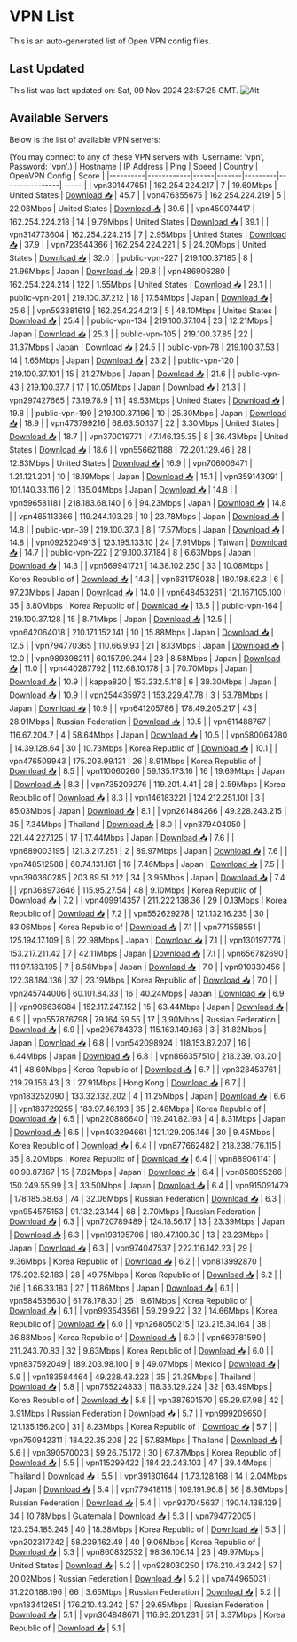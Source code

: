 # VPN List

This is an auto-generated list of Open VPN config files.

## Last Updated

This list was last updated on: Sat, 09 Nov 2024 23:57:25 GMT.
![Alt](https://repobeats.axiom.co/api/embed/186b98318ef1479477931607c1ad7d823f12451f.svg "Repobeats analytics image")

## Available Servers

Below is the list of available VPN servers:

(You may connect to any of these VPN servers with: Username: 'vpn', Password: 'vpn'.)
| Hostname | IP Address | Ping | Speed | Country | OpenVPN Config | Score |
|----------|------------|------|-------|---------|----------------| ----- |
| vpn301447651 | 162.254.224.217 | 7 | 19.60Mbps | United States | [Download 📥](./configs/server_0_US.ovpn) | 45.7 |
| vpn476355675 | 162.254.224.219 | 5 | 22.03Mbps | United States | [Download 📥](./configs/server_1_US.ovpn) | 39.6 |
| vpn450074417 | 162.254.224.218 | 14 | 9.79Mbps | United States | [Download 📥](./configs/server_2_US.ovpn) | 39.1 |
| vpn314773604 | 162.254.224.215 | 7 | 2.95Mbps | United States | [Download 📥](./configs/server_3_US.ovpn) | 37.9 |
| vpn723544366 | 162.254.224.221 | 5 | 24.20Mbps | United States | [Download 📥](./configs/server_4_US.ovpn) | 32.0 |
| public-vpn-227 | 219.100.37.185 | 8 | 21.96Mbps | Japan | [Download 📥](./configs/server_5_JP.ovpn) | 29.8 |
| vpn486906280 | 162.254.224.214 | 122 | 1.55Mbps | United States | [Download 📥](./configs/server_6_US.ovpn) | 28.1 |
| public-vpn-201 | 219.100.37.212 | 18 | 17.54Mbps | Japan | [Download 📥](./configs/server_7_JP.ovpn) | 25.6 |
| vpn593381619 | 162.254.224.213 | 5 | 48.10Mbps | United States | [Download 📥](./configs/server_8_US.ovpn) | 25.4 |
| public-vpn-134 | 219.100.37.104 | 23 | 12.21Mbps | Japan | [Download 📥](./configs/server_9_JP.ovpn) | 25.3 |
| public-vpn-105 | 219.100.37.85 | 22 | 31.37Mbps | Japan | [Download 📥](./configs/server_10_JP.ovpn) | 24.5 |
| public-vpn-78 | 219.100.37.53 | 14 | 1.65Mbps | Japan | [Download 📥](./configs/server_11_JP.ovpn) | 23.2 |
| public-vpn-120 | 219.100.37.101 | 15 | 21.27Mbps | Japan | [Download 📥](./configs/server_12_JP.ovpn) | 21.6 |
| public-vpn-43 | 219.100.37.7 | 17 | 10.05Mbps | Japan | [Download 📥](./configs/server_13_JP.ovpn) | 21.3 |
| vpn297427665 | 73.19.78.9 | 11 | 49.53Mbps | United States | [Download 📥](./configs/server_14_US.ovpn) | 19.8 |
| public-vpn-199 | 219.100.37.196 | 10 | 25.30Mbps | Japan | [Download 📥](./configs/server_15_JP.ovpn) | 18.9 |
| vpn473799216 | 68.63.50.137 | 22 | 3.30Mbps | United States | [Download 📥](./configs/server_16_US.ovpn) | 18.7 |
| vpn370019771 | 47.146.135.35 | 8 | 36.43Mbps | United States | [Download 📥](./configs/server_17_US.ovpn) | 18.6 |
| vpn556621188 | 72.201.129.46 | 28 | 12.83Mbps | United States | [Download 📥](./configs/server_18_US.ovpn) | 16.9 |
| vpn706006471 | 1.21.121.201 | 10 | 18.19Mbps | Japan | [Download 📥](./configs/server_19_JP.ovpn) | 15.1 |
| vpn359143091 | 101.140.33.116 | 2 | 135.04Mbps | Japan | [Download 📥](./configs/server_20_JP.ovpn) | 14.8 |
| vpn596581181 | 218.183.68.140 | 6 | 94.23Mbps | Japan | [Download 📥](./configs/server_21_JP.ovpn) | 14.8 |
| vpn485113366 | 119.244.103.26 | 10 | 23.78Mbps | Japan | [Download 📥](./configs/server_22_JP.ovpn) | 14.8 |
| public-vpn-39 | 219.100.37.3 | 8 | 17.57Mbps | Japan | [Download 📥](./configs/server_23_JP.ovpn) | 14.8 |
| vpn0925204913 | 123.195.133.10 | 24 | 7.91Mbps | Taiwan | [Download 📥](./configs/server_24_TW.ovpn) | 14.7 |
| public-vpn-222 | 219.100.37.184 | 8 | 6.63Mbps | Japan | [Download 📥](./configs/server_25_JP.ovpn) | 14.3 |
| vpn569941721 | 14.38.102.250 | 33 | 10.08Mbps | Korea Republic of | [Download 📥](./configs/server_26_KR.ovpn) | 14.3 |
| vpn631178038 | 180.198.62.3 | 6 | 97.23Mbps | Japan | [Download 📥](./configs/server_27_JP.ovpn) | 14.0 |
| vpn648453261 | 121.167.105.100 | 35 | 3.80Mbps | Korea Republic of | [Download 📥](./configs/server_28_KR.ovpn) | 13.5 |
| public-vpn-164 | 219.100.37.128 | 15 | 8.71Mbps | Japan | [Download 📥](./configs/server_29_JP.ovpn) | 12.5 |
| vpn642064018 | 210.171.152.141 | 10 | 15.88Mbps | Japan | [Download 📥](./configs/server_30_JP.ovpn) | 12.5 |
| vpn794770365 | 110.66.9.93 | 21 | 8.13Mbps | Japan | [Download 📥](./configs/server_31_JP.ovpn) | 12.0 |
| vpn989398211 | 60.157.99.244 | 23 | 8.58Mbps | Japan | [Download 📥](./configs/server_32_JP.ovpn) | 11.0 |
| vpn440287792 | 112.68.10.178 | 3 | 70.70Mbps | Japan | [Download 📥](./configs/server_33_JP.ovpn) | 10.9 |
| kappa820 | 153.232.5.118 | 6 | 38.30Mbps | Japan | [Download 📥](./configs/server_34_JP.ovpn) | 10.9 |
| vpn254435973 | 153.229.47.78 | 3 | 53.78Mbps | Japan | [Download 📥](./configs/server_35_JP.ovpn) | 10.9 |
| vpn641205786 | 178.49.205.217 | 43 | 28.91Mbps | Russian Federation | [Download 📥](./configs/server_36_RU.ovpn) | 10.5 |
| vpn611488767 | 116.67.204.7 | 4 | 58.64Mbps | Japan | [Download 📥](./configs/server_37_JP.ovpn) | 10.5 |
| vpn580064780 | 14.39.128.64 | 30 | 10.73Mbps | Korea Republic of | [Download 📥](./configs/server_38_KR.ovpn) | 10.1 |
| vpn476509943 | 175.203.99.131 | 26 | 8.91Mbps | Korea Republic of | [Download 📥](./configs/server_39_KR.ovpn) | 8.5 |
| vpn110060260 | 59.135.173.16 | 16 | 19.69Mbps | Japan | [Download 📥](./configs/server_40_JP.ovpn) | 8.3 |
| vpn735209276 | 119.201.4.41 | 28 | 2.59Mbps | Korea Republic of | [Download 📥](./configs/server_41_KR.ovpn) | 8.3 |
| vpn146183221 | 124.212.251.101 | 3 | 85.03Mbps | Japan | [Download 📥](./configs/server_42_JP.ovpn) | 8.1 |
| vpn261484266 | 49.228.243.215 | 35 | 7.34Mbps | Thailand | [Download 📥](./configs/server_43_TH.ovpn) | 8.0 |
| vpn379404050 | 221.44.227.125 | 17 | 17.44Mbps | Japan | [Download 📥](./configs/server_44_JP.ovpn) | 7.6 |
| vpn689003195 | 121.3.217.251 | 2 | 89.97Mbps | Japan | [Download 📥](./configs/server_45_JP.ovpn) | 7.6 |
| vpn748512588 | 60.74.131.161 | 16 | 7.46Mbps | Japan | [Download 📥](./configs/server_46_JP.ovpn) | 7.5 |
| vpn390360285 | 203.89.51.212 | 34 | 3.95Mbps | Japan | [Download 📥](./configs/server_47_JP.ovpn) | 7.4 |
| vpn368973646 | 115.95.27.54 | 48 | 9.10Mbps | Korea Republic of | [Download 📥](./configs/server_48_KR.ovpn) | 7.2 |
| vpn409914357 | 211.222.138.36 | 29 | 0.13Mbps | Korea Republic of | [Download 📥](./configs/server_49_KR.ovpn) | 7.2 |
| vpn552629278 | 121.132.16.235 | 30 | 83.06Mbps | Korea Republic of | [Download 📥](./configs/server_50_KR.ovpn) | 7.1 |
| vpn771558551 | 125.194.17.109 | 6 | 22.98Mbps | Japan | [Download 📥](./configs/server_51_JP.ovpn) | 7.1 |
| vpn130197774 | 153.217.211.42 | 7 | 42.11Mbps | Japan | [Download 📥](./configs/server_52_JP.ovpn) | 7.1 |
| vpn656782690 | 111.97.183.195 | 7 | 8.58Mbps | Japan | [Download 📥](./configs/server_53_JP.ovpn) | 7.0 |
| vpn910330456 | 122.38.184.136 | 37 | 23.19Mbps | Korea Republic of | [Download 📥](./configs/server_54_KR.ovpn) | 7.0 |
| vpn245744006 | 60.101.84.33 | 16 | 40.24Mbps | Japan | [Download 📥](./configs/server_55_JP.ovpn) | 6.9 |
| vpn906636084 | 152.117.247.152 | 15 | 63.44Mbps | Japan | [Download 📥](./configs/server_56_JP.ovpn) | 6.9 |
| vpn557876798 | 79.164.59.55 | 17 | 3.90Mbps | Russian Federation | [Download 📥](./configs/server_57_RU.ovpn) | 6.9 |
| vpn296784373 | 115.163.149.168 | 3 | 31.82Mbps | Japan | [Download 📥](./configs/server_58_JP.ovpn) | 6.8 |
| vpn542098924 | 118.153.87.207 | 16 | 6.44Mbps | Japan | [Download 📥](./configs/server_59_JP.ovpn) | 6.8 |
| vpn866357510 | 218.239.103.20 | 41 | 48.60Mbps | Korea Republic of | [Download 📥](./configs/server_60_KR.ovpn) | 6.7 |
| vpn328453761 | 219.79.156.43 | 3 | 27.91Mbps | Hong Kong | [Download 📥](./configs/server_61_HK.ovpn) | 6.7 |
| vpn183252090 | 133.32.132.202 | 4 | 11.25Mbps | Japan | [Download 📥](./configs/server_62_JP.ovpn) | 6.6 |
| vpn183729255 | 183.97.46.193 | 35 | 2.48Mbps | Korea Republic of | [Download 📥](./configs/server_63_KR.ovpn) | 6.5 |
| vpn220886640 | 119.241.82.193 | 4 | 8.31Mbps | Japan | [Download 📥](./configs/server_64_JP.ovpn) | 6.5 |
| vpn403294661 | 121.129.205.146 | 30 | 9.45Mbps | Korea Republic of | [Download 📥](./configs/server_65_KR.ovpn) | 6.4 |
| vpn877662482 | 218.238.176.115 | 35 | 8.20Mbps | Korea Republic of | [Download 📥](./configs/server_66_KR.ovpn) | 6.4 |
| vpn889061141 | 60.98.87.167 | 15 | 7.82Mbps | Japan | [Download 📥](./configs/server_67_JP.ovpn) | 6.4 |
| vpn858055266 | 150.249.55.99 | 3 | 33.50Mbps | Japan | [Download 📥](./configs/server_68_JP.ovpn) | 6.4 |
| vpn915091479 | 178.185.58.63 | 74 | 32.06Mbps | Russian Federation | [Download 📥](./configs/server_69_RU.ovpn) | 6.3 |
| vpn954575153 | 91.132.23.144 | 68 | 2.70Mbps | Russian Federation | [Download 📥](./configs/server_70_RU.ovpn) | 6.3 |
| vpn720789489 | 124.18.56.17 | 13 | 23.39Mbps | Japan | [Download 📥](./configs/server_71_JP.ovpn) | 6.3 |
| vpn193195706 | 180.47.100.30 | 13 | 23.23Mbps | Japan | [Download 📥](./configs/server_72_JP.ovpn) | 6.3 |
| vpn974047537 | 222.116.142.23 | 29 | 9.36Mbps | Korea Republic of | [Download 📥](./configs/server_73_KR.ovpn) | 6.2 |
| vpn813992870 | 175.202.52.183 | 28 | 49.75Mbps | Korea Republic of | [Download 📥](./configs/server_74_KR.ovpn) | 6.2 |
| 2i6 | 1.66.33.183 | 27 | 11.86Mbps | Japan | [Download 📥](./configs/server_75_JP.ovpn) | 6.1 |
| vpn584535630 | 61.78.178.30 | 25 | 9.61Mbps | Korea Republic of | [Download 📥](./configs/server_76_KR.ovpn) | 6.1 |
| vpn993543561 | 59.29.9.22 | 32 | 14.66Mbps | Korea Republic of | [Download 📥](./configs/server_77_KR.ovpn) | 6.0 |
| vpn268050215 | 123.215.34.164 | 38 | 36.88Mbps | Korea Republic of | [Download 📥](./configs/server_78_KR.ovpn) | 6.0 |
| vpn669781590 | 211.243.70.83 | 32 | 9.63Mbps | Korea Republic of | [Download 📥](./configs/server_79_KR.ovpn) | 6.0 |
| vpn837592049 | 189.203.98.100 | 9 | 49.07Mbps | Mexico | [Download 📥](./configs/server_80_MX.ovpn) | 5.9 |
| vpn183584464 | 49.228.43.223 | 35 | 21.29Mbps | Thailand | [Download 📥](./configs/server_81_TH.ovpn) | 5.8 |
| vpn755224833 | 118.33.129.224 | 32 | 63.49Mbps | Korea Republic of | [Download 📥](./configs/server_82_KR.ovpn) | 5.8 |
| vpn387601570 | 95.29.97.98 | 42 | 3.91Mbps | Russian Federation | [Download 📥](./configs/server_83_RU.ovpn) | 5.7 |
| vpn999209650 | 121.135.156.200 | 31 | 8.23Mbps | Korea Republic of | [Download 📥](./configs/server_84_KR.ovpn) | 5.7 |
| vpn750942311 | 184.22.35.208 | 22 | 57.83Mbps | Thailand | [Download 📥](./configs/server_85_TH.ovpn) | 5.6 |
| vpn390570023 | 59.26.75.172 | 30 | 67.87Mbps | Korea Republic of | [Download 📥](./configs/server_86_KR.ovpn) | 5.5 |
| vpn115299422 | 184.22.243.103 | 47 | 39.44Mbps | Thailand | [Download 📥](./configs/server_87_TH.ovpn) | 5.5 |
| vpn391301644 | 1.73.128.168 | 14 | 2.04Mbps | Japan | [Download 📥](./configs/server_88_JP.ovpn) | 5.4 |
| vpn779418118 | 109.191.96.8 | 36 | 8.36Mbps | Russian Federation | [Download 📥](./configs/server_89_RU.ovpn) | 5.4 |
| vpn937045637 | 190.14.138.129 | 34 | 10.78Mbps | Guatemala | [Download 📥](./configs/server_90_GT.ovpn) | 5.3 |
| vpn794772005 | 123.254.185.245 | 40 | 18.38Mbps | Korea Republic of | [Download 📥](./configs/server_91_KR.ovpn) | 5.3 |
| vpn202317242 | 58.239.162.49 | 40 | 9.06Mbps | Korea Republic of | [Download 📥](./configs/server_92_KR.ovpn) | 5.3 |
| vpn860832532 | 98.36.106.14 | 23 | 49.97Mbps | United States | [Download 📥](./configs/server_93_US.ovpn) | 5.2 |
| vpn928030250 | 176.210.43.242 | 57 | 20.02Mbps | Russian Federation | [Download 📥](./configs/server_94_RU.ovpn) | 5.2 |
| vpn744965031 | 31.220.188.196 | 66 | 3.65Mbps | Russian Federation | [Download 📥](./configs/server_95_RU.ovpn) | 5.2 |
| vpn183412651 | 176.210.43.242 | 57 | 29.65Mbps | Russian Federation | [Download 📥](./configs/server_96_RU.ovpn) | 5.1 |
| vpn304848671 | 116.93.201.231 | 51 | 3.37Mbps | Korea Republic of | [Download 📥](./configs/server_97_KR.ovpn) | 5.1 |

